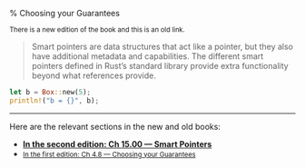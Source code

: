 % Choosing your Guarantees

<small>There is a new edition of the book and this is an old link.</small>

> Smart pointers are data structures that act like a pointer, but they also have additional metadata and capabilities.
> The different smart pointers defined in Rust’s standard library provide extra functionality beyond what references provide.

```rust
let b = Box::new(5);
println!("b = {}", b);
```

---

Here are the relevant sections in the new and old books:

* **[In the second edition: Ch 15.00 — Smart Pointers][2]**
* <small>[In the first edition: Ch 4.8 — Choosing your Guarantees][1]</small>


[1]: first-edition/choosing-your-guarantees.html
[2]: second-edition/ch15-00-smart-pointers.html
